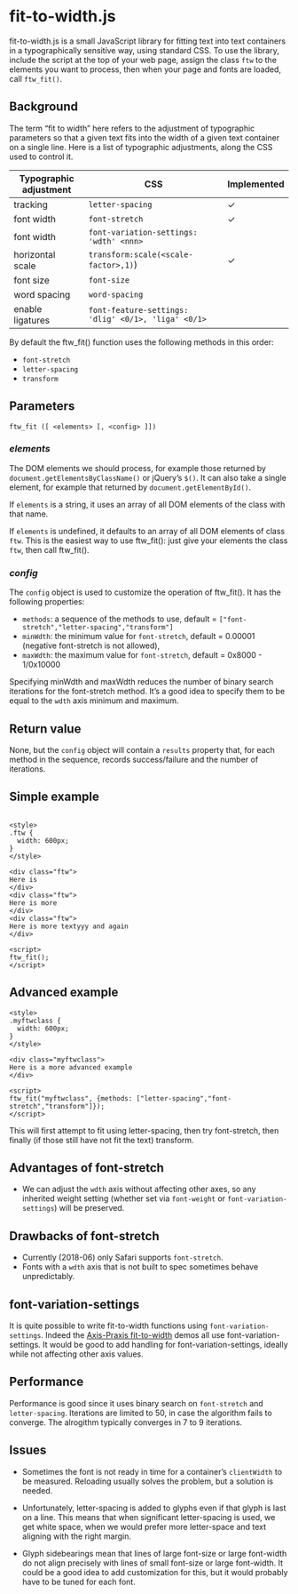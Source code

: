 # fit-to-width.js

fit-to-width.js is a small JavaScript library for fitting text into text containers in a typographically sensitive way, using standard CSS. To use the library, include the script at the top of your web page, assign the class `ftw` to the elements you want to process, then when your page and fonts are loaded, call `ftw_fit()`.

## Background
The term “fit to width” here refers to the adjustment of typographic parameters so that a given text fits into the width of a given text container on a single line. Here is a list of typographic adjustments, along the CSS used to control it.

| Typographic adjustment | CSS | Implemented |
|------------------|------------------------|------|
| tracking         | `letter-spacing`       | ✓    |
| font width       | `font-stretch`         | ✓    |
| font width       | `font-variation-settings: 'wdth' <nnn>` |      |
| horizontal scale | `transform:scale(<scale-factor>,1)`) | ✓    |
| font size        | `font-size`            |      |
| word spacing     | `word-spacing`         |      |
| enable ligatures | `font-feature-settings: 'dlig' <0/1>, 'liga' <0/1>` |      |

By default the ftw_fit() function uses the following methods in this order:
* `font-stretch`
* `letter-spacing`
* `transform`

## Parameters

`ftw_fit ([ <elements> [, <config> ]])`

### _elements_

The DOM elements we should process, for example those returned by `document.getElementsByClassName()` or jQuery’s `$()`. It can also take a single element, for example that returned by `document.getElementById()`.

If `elements` is a string, it uses an array of all DOM elements of the class with that name.

If `elements` is undefined, it defaults to an array of all DOM elements of class `ftw`. This is the easiest way to use ftw_fit(): just give your elements the class `ftw`, then call ftw_fit().

### _config_

The `config` object is used to customize the operation of ftw_fit(). It has the following properties:

  * `methods`: a sequence of the methods to use, default =  `["font-stretch","letter-spacing","transform"]`
  * `minWdth`: the minimum value for `font-stretch`, default = 0.00001 (negative font-stretch is not allowed),
  * `maxWdth`: the maximum value for `font-stretch`, default = 0x8000 - 1/0x10000
  
Specifying minWdth and maxWdth reduces the number of binary search iterations for the font-stretch method. It’s a good idea to specify them to be equal to the  `wdth` axis minimum and maximum.

## Return value

None, but the `config` object will contain a `results` property that, for each method in the sequence, records success/failure and the number of iterations.

## Simple example

```

<style>
.ftw {
  width: 600px;
}
</style>

<div class="ftw">
Here is 
</div>
<div class="ftw">
Here is more
</div>
<div class="ftw">
Here is more textyyy and again
</div>

<script>
ftw_fit();
</script>

```


## Advanced example

```
<style>
.myftwclass {
  width: 600px;
}
</style>

<div class="myftwclass">
Here is a more advanced example
</div>

<script>
ftw_fit("myftwclass", {methods: ["letter-spacing","font-stretch","transform"]});
</script>
```
This will first attempt to fit using letter-spacing, then try font-stretch, then finally (if those still have not fit the text) transform.

## Advantages of font-stretch

* We can adjust the `wdth` axis without affecting other axes, so any inherited weight setting
(whether set via `font-weight` or `font-variation-settings`) will be preserved.

## Drawbacks of font-stretch

* Currently (2018-06) only Safari supports `font-stretch`.
* Fonts with a `wdth` axis that is not built to spec sometimes behave unpredictably.

## font-variation-settings

It is quite possible to write fit-to-width functions using `font-variation-settings`. Indeed the [Axis-Praxis fit-to-width](https://www.axis-praxis.org/playground/) demos all use 
font-variation-settings. It would be good to add handling for font-variation-settings, ideally while not affecting other axis values.

## Performance

Performance is good since it uses binary search on `font-stretch` and `letter-spacing`. Iterations are limited to 50, in case the algorithm fails to converge. The alrogithm typically converges in 7 to 9 iterations.

## Issues

* Sometimes the font is not ready in time for a container’s `clientWidth` to be measured. Reloading usually solves the problem, but 
a solution is needed.

* Unfortunately, letter-spacing is added to glyphs even if that glyph is last on a line. This means that when significant letter-spacing is used, we get white space, when we would prefer more letter-space and text aligning with the right margin.

* Glyph sidebearings mean that lines of large font-size or large font-width do not align precisely with lines of small font-size or large font-width. It could be a good idea to add customization for this, but it would probably have to be tuned for each font.
